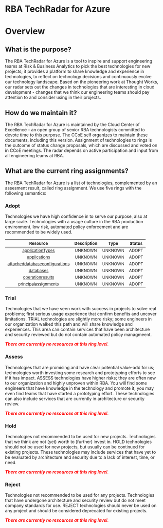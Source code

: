
RBA TechRadar for Azure
=======================

# Overview

## What is the purpose?


The RBA TechRadar for Azure is a tool to inspire and support engineering teams at Risk & Business Analytics to pick the best technologies for new projects; it provides a platform to share knowledge and experience in technologies, to reflect on technology decisions and continuously evolve our technology landscape.  Based on the pioneering work at Thought Works, our radar sets out the changes in technologies that are interesting in cloud development - changes that we think our engineering teams should pay attention to and consider using in their projects.
## How do we maintain it?


The RBA TechRadar for Azure is maintained by the Cloud Center of Excellence - an open group of senior RBA technologists committed to devote time to this purpose.  The CCoE self organizes to maintain these documents, including this version.  Assignment of technologies to rings is the outcome of status change proposals, which are discussed and voted on in CCoE meetings.  The radar depends on active participation and input from all engineering teams at RBA.
## What are the current ring assignments?


The RBA TechRadar for Azure is a list of technologies, complemented by an assesment result, called ring assignment.  We use five rings with the following semantics:
### Adopt


Technologies we have high confidence in to serve our purpose, also at large scale.  Technologies with a usage culture in the RBA production environment, low risk, automated policy enforcement and are recommended to be widely used.  

|<sub>Resource</sub>|<sub>Description</sub>|<sub>Type</sub>|<sub>Status</sub>|
| :---: | :---: | :---: | :---: |
|<sub>[applicationTypes](https://github.com/openrba/python-azure-techradar/tree/master/Microsoft.ADHybridHealthService/clusters/applicationTypes)</sub>|<sub>UNKNOWN</sub>|<sub>UNKNOWN</sub>|<sub>ADOPT</sub>|
|<sub>[applications](https://github.com/openrba/python-azure-techradar/tree/master/Microsoft.ADHybridHealthService/clusters/applications)</sub>|<sub>UNKNOWN</sub>|<sub>UNKNOWN</sub>|<sub>ADOPT</sub>|
|<sub>[attacheddatabaseconfigurations](https://github.com/openrba/python-azure-techradar/tree/master/Microsoft.ADHybridHealthService/clusters/attacheddatabaseconfigurations)</sub>|<sub>UNKNOWN</sub>|<sub>UNKNOWN</sub>|<sub>ADOPT</sub>|
|<sub>[databases](https://github.com/openrba/python-azure-techradar/tree/master/Microsoft.ADHybridHealthService/clusters/databases)</sub>|<sub>UNKNOWN</sub>|<sub>UNKNOWN</sub>|<sub>ADOPT</sub>|
|<sub>[operationresults](https://github.com/openrba/python-azure-techradar/tree/master/Microsoft.ADHybridHealthService/clusters/operationresults)</sub>|<sub>UNKNOWN</sub>|<sub>UNKNOWN</sub>|<sub>ADOPT</sub>|
|<sub>[principalassignments](https://github.com/openrba/python-azure-techradar/tree/master/Microsoft.ADHybridHealthService/clusters/principalassignments)</sub>|<sub>UNKNOWN</sub>|<sub>UNKNOWN</sub>|<sub>ADOPT</sub>|

### Trial


Technologies that we have seen work with success in projects to solve real problems;  first serious usage experience that confirm benefits and uncover limitations.  TRIAL technologies are slightly more risky; some engineers in our organization walked this path and will share knowledge and experiences.  This area can contain services that have been architecture and security reviewed but do not contain automated policy managmeent.  
  
***<font color="red"> There are currently no resources at this ring level. </font>***
### Assess


Technologies that are promising and have clear potential value-add for us; technologies worth investing some research and prototyping efforts to see if it has impact.  ASSESS technologies have higher risks;  they are often new to our organization and highly unproven within RBA.  You will find some engineers that have knowledge in the technology and promote it, you may even find teams that have started a prototyping effort.  These technologies can also include services that are currently in architecture or security review.  
  
***<font color="red"> There are currently no resources at this ring level. </font>***
### Hold


Technologies not recommended to be used for new projects. Technologies that we think are not (yet) worth to (further) invest in.  HOLD technologies should not be used for new projects, but usually can be continued for existing projects.  These technologies may include services that have yet to be evaluated by architecture and security due to a lack of interest, time, or need.  
  
***<font color="red"> There are currently no resources at this ring level. </font>***
### Reject


Technologies not recommended to be used for any projects. Technologies that have undergone architecture and security review but do not meet company standards for use.  REJECT technologies should never be used on any project and should be considered deprecated for existing projects.  
  
***<font color="red"> There are currently no resources at this ring level. </font>***